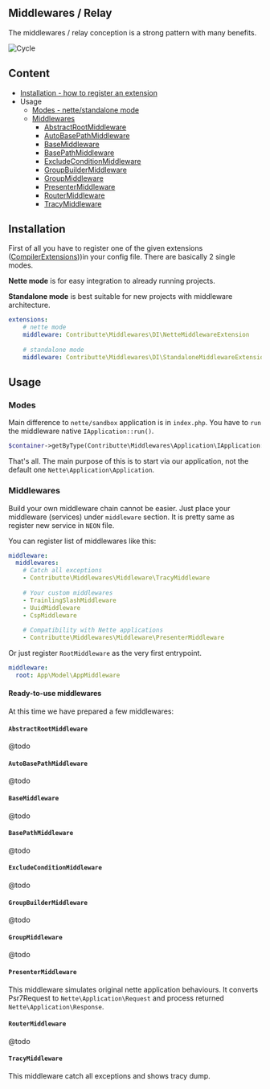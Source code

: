 ## Middlewares / Relay

The middlewares / relay conception is a strong pattern with many benefits.

![Cycle](https://raw.githubusercontent.com/contributte/middlewares/master/.docs/assets/cycle.png)

## Content

- [Installation - how to register an extension](#installation)
- Usage
    - [Modes - nette/standalone mode](#application)
    - [Middlewares](#middlewares)
        - [AbstractRootMiddleware](#)
        - [AutoBasePathMiddleware](#)
        - [BaseMiddleware](#)
        - [BasePathMiddleware](#)
        - [ExcludeConditionMiddleware](#)
        - [GroupBuilderMiddleware](#)
        - [GroupMiddleware](#)
        - [PresenterMiddleware](#presentermiddleware)
        - [RouterMiddleware](#)
        - [TracyMiddleware](#tracymiddleware)

## Installation

First of all you have to register one of the given extensions ([CompilerExtensions](https://api.nette.org/2.4/Nette.DI.CompilerExtension.html)))in your config file. 
There are basically 2 single modes. 

**Nette mode** is for easy integration to already running projects.

**Standalone mode** is best suitable for new projects with middleware architecture.

```yaml
extensions: 
    # nette mode
    middleware: Contributte\Middlewares\DI\NetteMiddlewareExtension
        
    # standalone mode
    middleware: Contributte\Middlewares\DI\StandaloneMiddlewareExtension
```

## Usage

### Modes

Main difference to `nette/sandbox` application is in `index.php`. You have to `run` the middleware native `IApplication::run()`. 

```php
$container->getByType(Contributte\Middlewares\Application\IApplication::class)->run();
```

That's all. The main purpose of this is to start via our application, not the default one `Nette\Application\Application`.

### Middlewares

Build your own middleware chain cannot be easier. Just place your middleware (services) under `middleware` section. 
It is pretty same as register new service in `NEON` file.

You can register list of middlewares like this:

```yaml
middleware:
  middlewares:
    # Catch all exceptions
    - Contributte\Middlewares\Middleware\TracyMiddleware
    
    # Your custom middlewares
    - TrainlingSlashMiddleware
    - UuidMiddleware
    - CspMiddleware
    
    # Compatibility with Nette applications
    - Contributte\Middlewares\Middleware\PresenterMiddleware
```

Or just register `RootMiddleware` as the very first entrypoint.

```yaml
middleware:
  root: App\Model\AppMiddleware
```

#### Ready-to-use middlewares

At this time we have prepared a few middlewares:

#### `AbstractRootMiddleware`

@todo

#### `AutoBasePathMiddleware`

@todo

#### `BaseMiddleware`

@todo

#### `BasePathMiddleware`

@todo

#### `ExcludeConditionMiddleware`

@todo

#### `GroupBuilderMiddleware`

@todo

#### `GroupMiddleware`

@todo

#### `PresenterMiddleware`

This middleware simulates original nette application behaviours. It converts Psr7Request to `Nette\Application\Request`
and process returned `Nette\Application\Response`.

#### `RouterMiddleware`

@todo

#### `TracyMiddleware`

This middleware catch all exceptions and shows tracy dump.
